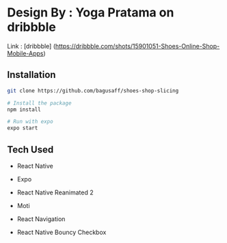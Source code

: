 # Design By : Yoga Pratama on dribbble

Link : [dribbble] (https://dribbble.com/shots/15901051-Shoes-Online-Shop-Mobile-Apps)

## Installation

```bash
git clone https://github.com/bagusaff/shoes-shop-slicing

# Install the package
npm install

# Run with expo
expo start
```

## Tech Used

- React Native

- Expo

- React Native Reanimated 2

- Moti

- React Navigation

- React Native Bouncy Checkbox

